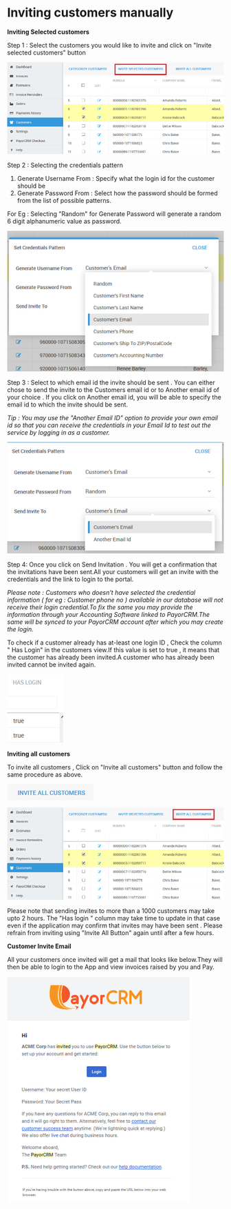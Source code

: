 # Inviting customers manually

**Inviting Selected customers**

Step 1 : Select the customers you would like to invite and click on "Invite selected customers" button

![](<../.gitbook/assets/image (23).png>)

Step 2 : Selecting the credentials pattern

1. Generate Username From : Specify what the login id for the customer should be&#x20;
2. Generate Password From : Select how the password should be formed from the list of possible patterns.

For Eg : Selecting "Random" for Generate Password will generate a random 6 digit alphanumeric value as password.&#x20;

![](<../.gitbook/assets/image (21).png>)



Step 3 : Select to which email id the invite should be sent . You can either chose to send the invite to the Customers email id  or to Another email id of your choice . If you click on Another email id, you will be able to specify the email id to which the invite should be sent.

_Tip : You may use the "Another Email ID" option to provide your own email id so that you can receive the credentials in your Email Id to test out the service by logging in as a customer._

![](<../.gitbook/assets/image (8).png>)

Step 4: Once you click on Send Invitation . You will get a confirmation that the invitations have been sent.All your customers will get an invite with the credentials and the link to login to the portal.

_Please note : Customers who doesn't have selected the credential information ( for eg : Customer phone no ) available in our database will not receive their login credential.To fix the same you may provide the information through your Accounting Software linked to PayorCRM.The same will be synced to your PayorCRM account after which you may create the login._



To check if a customer already has at-least one login ID , Check the column " Has Login" in the customers view.If this value is set to true , it means that the customer has already been invited.A customer who has already been invited cannot be invited again.

![](<../.gitbook/assets/image (25).png>)


**Inviting all customers**

To invite all customers , Click on "Invite all customers" button and follow the same procedure as above.&#x20;



![Click on this button to invite all customers](<../.gitbook/assets/image (33).png>)

![](<../.gitbook/assets/image (1).png>)

Please note that sending invites to more than a 1000 customers may take upto 2 hours. The "Has login " column may take time to update in that case even if the application may confirm that invites may have been sent . Please refrain from inviting using "Invite All Button" again until after a few hours.

**Customer Invite Email**

All your customers once invited will get a mail that looks like below.They will then be able to login to the App and view invoices raised by you and Pay.

![](<../.gitbook/assets/image (17).png>)
